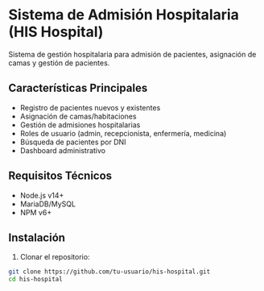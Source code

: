 # Sistema de Admisión Hospitalaria (HIS Hospital)

Sistema de gestión hospitalaria para admisión de pacientes, asignación de camas y gestión de pacientes.

## Características Principales

- Registro de pacientes nuevos y existentes
- Asignación de camas/habitaciones
- Gestión de admisiones hospitalarias
- Roles de usuario (admin, recepcionista, enfermería, medicina)
- Búsqueda de pacientes por DNI
- Dashboard administrativo

## Requisitos Técnicos

- Node.js v14+
- MariaDB/MySQL
- NPM v6+

## Instalación

1. Clonar el repositorio:
```bash
git clone https://github.com/tu-usuario/his-hospital.git
cd his-hospital